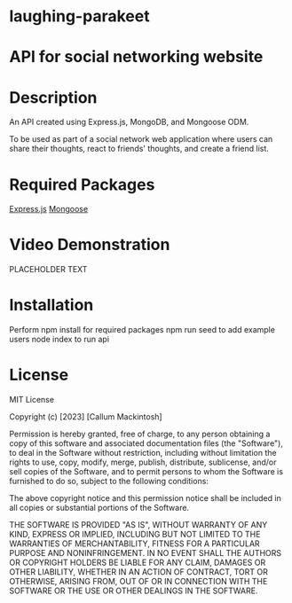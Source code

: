 # laughing-parakeet

# API for social networking website

# Description

An API created using Express.js, MongoDB, and Mongoose ODM.

To be used as part of a social network web application where users can share their thoughts, react to friends' thoughts, and create a friend list.

# Required Packages

[Express.js](https://www.npmjs.com/package/express)
[Mongoose](https://www.npmjs.com/package/mongoose)

# Video Demonstration

PLACEHOLDER TEXT

# Installation

Perform npm install for required packages
npm run seed to add example users
node index to run api

# License

MIT License

Copyright (c) [2023] [Callum Mackintosh]

Permission is hereby granted, free of charge, to any person obtaining a copy of this software and associated documentation files (the "Software"), to deal in the Software without restriction, including without limitation the rights to use, copy, modify, merge, publish, distribute, sublicense, and/or sell copies of the Software, and to permit persons to whom the Software is furnished to do so, subject to the following conditions:

The above copyright notice and this permission notice shall be included in all copies or substantial portions of the Software.

THE SOFTWARE IS PROVIDED "AS IS", WITHOUT WARRANTY OF ANY KIND, EXPRESS OR IMPLIED, INCLUDING BUT NOT LIMITED TO THE WARRANTIES OF MERCHANTABILITY, FITNESS FOR A PARTICULAR PURPOSE AND NONINFRINGEMENT. IN NO EVENT SHALL THE AUTHORS OR COPYRIGHT HOLDERS BE LIABLE FOR ANY CLAIM, DAMAGES OR OTHER LIABILITY, WHETHER IN AN ACTION OF CONTRACT, TORT OR OTHERWISE, ARISING FROM, OUT OF OR IN CONNECTION WITH THE SOFTWARE OR THE USE OR OTHER DEALINGS IN THE SOFTWARE.